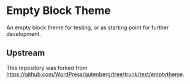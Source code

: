 # Empty Block Theme

An empty block theme for testing, or as starting point for further development.

## Upstream

This repository was forked from https://github.com/WordPress/gutenberg/tree/trunk/test/emptytheme.
